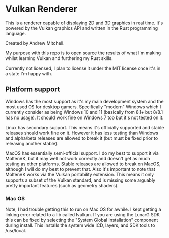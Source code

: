 # Vulkan Renderer

This is a renderer capable of displaying 2D and 3D graphics in real time. It's powered by the Vulkan graphics API and written in the Rust programming language.

Created by Andrew Mitchell.

My purpose with this repo is to open source the results of what I'm making whilst learning Vulkan and furthering my Rust skills.

Currently not licensed, I plan to license it under the MIT license once it's in a state I'm happy with.

## Platform support

Windows has the most support as it's my main development system and the most used OS for desktop gamers. Specifically "modern" Windows which I currently consider as being Windows 10 and 11 (basically from 8.1+ but 8/8.1 has no usage). It should work fine on Windows 7 too but it's not tested on it.

Linux has secondary support. This means it's officially supported and stable releases should work fine on it. However it has less testing than Windows and alpha/beta releases are allowed to break it (but must be fixed prior to releasing another stable).

MacOS has essentially semi-official support. I do my best to support it via MoltenVK, but it may well not work correctly and doesn't get as much testing as other platforms. Stable releases are allowed to break on MacOS, although I will do my best to prevent that. Also it's important to note that MoltenVK works via the Vulkan portability extension. This means it only supports a subset of the Vulkan standard, and is missing some arguably pretty important features (such as geometry shaders).

### Mac OS

Note, I had trouble getting this to run on Mac OS for awhile. I kept getting a linking error related to a lib called lvulkan. If you are using the LunarG SDK this can be fixed by selecting the "System Global Installation" component during install. This installs the system wide ICD, layers, and SDK tools to /usr/local.
